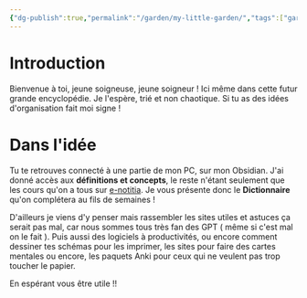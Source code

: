 ```yaml
---
{"dg-publish":true,"permalink":"/garden/my-little-garden/","tags":["gardenEntry"],"noteIcon":""}
---
```


# Introduction
Bienvenue à toi, jeune soigneuse, jeune soigneur !
Ici même dans cette futur grande encyclopédie. Je l'espère, trié et non chaotique.
Si tu as des idées d'organisation fait moi signe !
# Dans l'idée
Tu te retrouves connecté à une partie de mon PC, sur mon Obsidian. J'ai donné accès aux **définitions et concepts**, le reste n'étant seulement que les cours qu'on a tous sur [e-notitia](https://www.e-notitia.fr/connexion/index.php?errorcode=4).
Je vous présente donc le **Dictionnaire** qu'on complétera au fils de semaines !

D'ailleurs je viens d'y penser mais rassembler les sites utiles et astuces ça serait pas mal, car nous sommes tous très fan des GPT ( même si c'est mal on le fait ). Puis aussi des logiciels à productivités, ou encore comment dessiner tes schémas pour les imprimer, les sites pour faire des cartes mentales ou encore, les paquets Anki pour ceux qui ne veulent pas trop toucher le papier.

En espérant vous être utile !!

